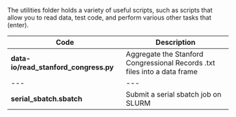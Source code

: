 The utilities folder holds a variety of useful scripts, such as scripts that allow you to read data, test code, and perform various other tasks that (enter). 

| Code | Description |
| --- | --- |
| **data-io/read_stanford_congress.py** | Aggregate the Stanford Congressional Records .txt files into a data frame |
| --- | --- |
| **serial_sbatch.sbatch** | Submit a serial sbatch job on SLURM |
